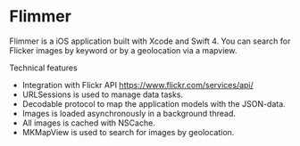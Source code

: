 # Flimmer

Flimmer is a iOS application built with Xcode and Swift 4. You can search for Flicker images by keyword or by a geolocation via a mapview.

Technical features
* Integration with Flickr API https://www.flickr.com/services/api/
* URLSessions is used to manage data tasks.
* Decodable protocol to map the application models with the JSON-data. 
* Images is loaded asynchronously in a background thread.
* All images is cached with NSCache.
* MKMapView is used to search for images by geolocation.

